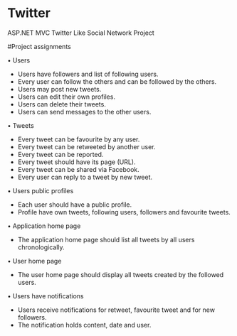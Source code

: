 # Twitter
ASP.NET MVC Twitter Like Social Network Project


#Project assignments

•	Users
 -	Users have followers and list of following users.  
 -	Every user can follow the others and can be followed by the others.  
 -	Users may post new tweets.  
 -	Users can edit their own profiles.  
 -	Users can delete their tweets.  
 -	Users can send messages to the other users.

•	Tweets
 -	Every tweet can be favourite by any user.  
 -	Every tweet can be retweeted by another user.  
 -	Every tweet can be reported.  
 -	Every tweet should have its page (URL).  
 -	Every tweet can be shared via Facebook.  
 -	Every user can reply to a tweet by new tweet.

•	Users public profiles
 -	Each user should have a public profile.  
 -	Profile have own tweets, following users, followers and favourite tweets.

•	Application home page
 -	The application home page should list all tweets by all users chronologically.

•	User home page
 -	The user home page should display all tweets created by the followed users.

•	Users have notifications
 -	Users receive notifications for retweet, favourite tweet and for new followers.  
 -	The notification holds content, date and user.  

